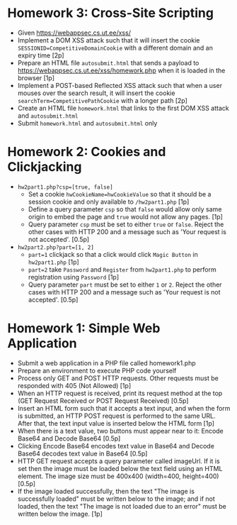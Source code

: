# Homework 3: Cross-Site Scripting
- Given https://webappsec.cs.ut.ee/xss/
- Implement a DOM XSS attack such that it will insert the cookie `SESSIONID=CompetitiveDomainCookie` with a different domain and an expiry time [2p]
- Prepare an HTML file `autosubmit.html` that sends a payload to https://webappsec.cs.ut.ee/xss/homework.php when it is loaded in the browser [1p]
- Implement a POST-based Reflected XSS attack such that when a user mouses over the search result, it will insert the cookie `searchTerm=CompetitivePathCookie` with a longer path [2p]
- Create an HTML file `homework.html` that links to the first DOM XSS attack and `autosubmit.html`
- Submit `homework.html` and `autosubmit.html` only



# Homework 2: Cookies and Clickjacking
- `hw2part1.php?csp=[true, false]`
  - Set a cookie `hwCookieName=hwCookieValue` so that it should be a session cookie and only available to `/hw2part1.php` [1p]
  - Define a query parameter `csp` so that `false` would allow only same origin to embed the page and `true` would not allow any pages. [1p]
  - Query parameter `csp` must be set to either `true` or `false`. Reject the other cases with HTTP 200 and a message such as 'Your request is not accepted'. [0.5p]
- `hw2part2.php?part=[1, 2]`
  - `part=1` clickjack so that a click would click `Magic Button` in `hw2part1.php` [1p]
  - `part=2` take `Password` and `Register` from `hw2part1.php` to perform registration using `Password` [1p]
  - Query parameter `part` must be set to either `1` or `2`. Reject the other cases with HTTP 200 and a message such as 'Your request is not accepted'. [0.5p]



# Homework 1: Simple Web Application
- Submit a web application in a PHP file called homework1.php
- Prepare an environment to execute PHP code yourself
- Process only GET and POST HTTP requests. Other requests must be responded with 405 (Not Allowed) [1p]
- When an HTTP request is received, print its request method at the top (GET Request Received or POST Request Received) [0.5p]
- Insert an HTML form such that it accepts a text input, and when the form is submitted, an HTTP POST request is performed to the same URL. After that, the text input value is inserted below the HTML form [1p]
- When there is a text value, two buttons must appear near to it: Encode Base64 and Decode Base64 [0.5p]
- Clicking Encode Base64 encodes text value in Base64 and Decode Base64 decodes text value in Base64 [0.5p]
- HTTP GET request accepts a query parameter called imageUrl. If it is set then the image must be loaded below the text field using an HTML element. The image size must be 400x400 (width=400, height=400) [0.5p]
- If the image loaded successfully, then the text "The image is successfully loaded" must be written below to the image; and if not loaded, then the text "The image is not loaded due to an error" must be written below the image. [1p]